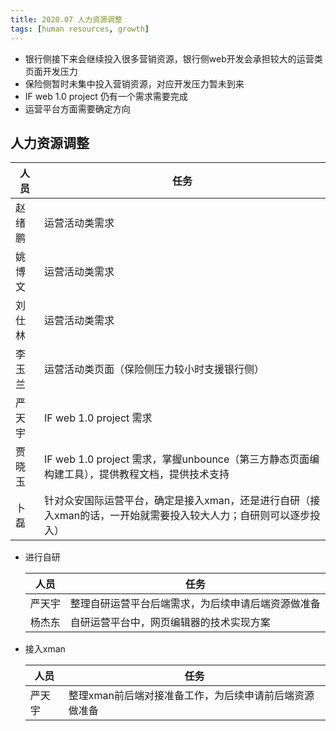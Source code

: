 ```yaml
---
title: 2020.07 人力资源调整
tags: [human resources, growth]
---
```


- 银行侧接下来会继续投入很多营销资源，银行侧web开发会承担较大的运营类页面开发压力
- 保险侧暂时未集中投入营销资源，对应开发压力暂未到来
- IF web 1.0 project 仍有一个需求需要完成
- 运营平台方面需要确定方向 

<escape><!-- more --></escape>

## 人力资源调整

| 人 员   | 任务 |
|---|---|
| 赵绪鹏 | 运营活动类需求 |
| 姚博文 | 运营活动类需求 |
| 刘仕林 | 运营活动类需求 |
| 李玉兰 | 运营活动类页面（保险侧压力较小时支援银行侧） |
| 严天宇 | IF web 1.0 project 需求 |
| 贾晓玉 | IF web 1.0 project 需求，掌握unbounce（第三方静态页面编构建工具），提供教程文档，提供技术支持 |
| 卜磊 | 针对众安国际运营平台，确定是接入xman，还是进行自研（接入xman的话，一开始就需要投入较大人力；自研则可以逐步投入） |

- 进行自研

    | 人员 | 任务 |
    |---|---|
    | 严天宇 | 整理自研运营平台后端需求，为后续申请后端资源做准备 |
    | 杨杰东 | 自研运营平台中，网页编辑器的技术实现方案 |

- 接入xman

    | 人员 | 任务 |
    |---|---|
    | 严天宇 | 整理xman前后端对接准备工作，为后续申请前后端资源做准备 |